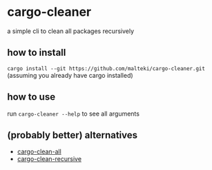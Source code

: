 # cargo-cleaner
a simple cli to clean all packages recursively
## how to install
`cargo install --git https://github.com/malteki/cargo-cleaner.git` (assuming you already have cargo installed)
## how to use
run `cargo-cleaner --help` to see all arguments
## (probably better) alternatives
- [cargo-clean-all](https://github.com/dnlmlr/cargo-clean-all)
- [cargo-clean-recursive](https://github.com/IgaguriMK/cargo-clean-recursive)
